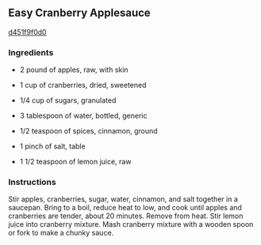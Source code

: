 ## Easy Cranberry Applesauce

[d451f9f0d0](http://allrecipes.com/recipe/easy-cranberry-applesauce/)

### Ingredients

 - 2 pound of apples, raw, with skin

 - 1 cup of cranberries, dried, sweetened

 - 1/4 cup of sugars, granulated

 - 3 tablespoon of water, bottled, generic

 - 1/2 teaspoon of spices, cinnamon, ground

 - 1 pinch of salt, table

 - 1 1/2 teaspoon of lemon juice, raw

### Instructions

Stir apples, cranberries, sugar, water, cinnamon, and salt together in a saucepan. Bring to a boil, reduce heat to low, and cook until apples and cranberries are tender, about 20 minutes. Remove from heat. Stir lemon juice into cranberry mixture. Mash cranberry mixture with a wooden spoon or fork to make a chunky sauce.